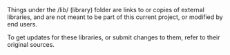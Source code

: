 Things under the /lib/ (library) folder are links to or copies of external libraries, and are not meant to be part of this current project, or modified by end users. 

To get updates for these libraries, or submit changes to them, refer to their original sources. 
